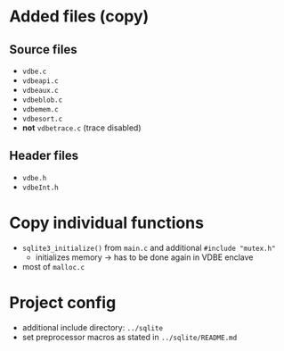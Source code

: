 # Added files (copy)
## Source files
- `vdbe.c`
- `vdbeapi.c`
- `vdbeaux.c`
- `vdbeblob.c`
- `vdbemem.c`
- `vdbesort.c`
- **not** `vdbetrace.c` (trace disabled)

## Header files
- `vdbe.h`
- `vdbeInt.h`


# Copy individual functions
- `sqlite3_initialize()` from `main.c` and additional `#include "mutex.h"`
	- initializes memory -> has to be done again in VDBE enclave
- most of `malloc.c`


# Project config
- additional include directory: `../sqlite`
- set preprocessor macros as stated in `../sqlite/README.md`